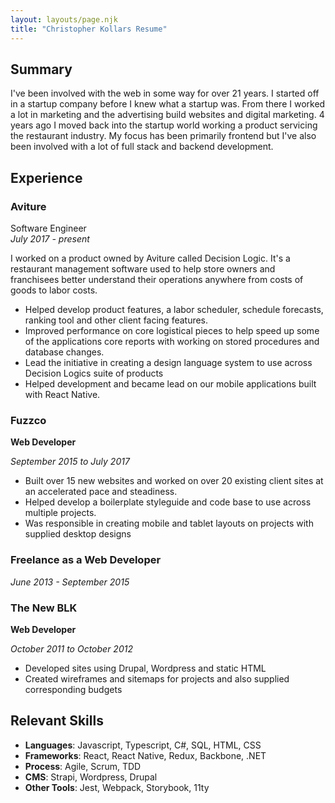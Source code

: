 ```yaml
---
layout: layouts/page.njk
title: "Christopher Kollars Resume"
---
```


## Summary

I've been involved with the web in some way for over 21 years. I started off in a startup company before I knew what a startup was. From there I worked a lot in marketing and the advertising build websites and digital marketing. 4 years ago I moved back into the startup world working a product servicing the restaurant industry. My focus has been primarily frontend but I've also been involved with a lot of full stack and backend development.

## Experience

### Aviture

Software Engineer<br />
*July 2017 - present*

I worked on a product owned by Aviture called Decision Logic. It's a restaurant management software used to help store owners and franchisees better understand their operations anywhere from costs of goods to labor costs.

* Helped develop product features, a labor scheduler, schedule forecasts, ranking tool and other client facing features.
* Improved performance on core logistical pieces to help speed up some of the applications core reports with working on stored procedures and database changes.
* Lead the initiative in creating a design language system to use across Decision Logics suite of products
* Helped development and became lead on our mobile applications built with React Native.

### Fuzzco

**Web Developer**

*September 2015 to July 2017*

* Built over 15 new websites and worked on over 20 existing client sites at an accelerated pace and steadiness.
* Helped develop a boilerplate styleguide and code base to use across multiple projects.
* Was responsible in creating mobile and tablet layouts on projects with supplied desktop designs

### Freelance as a Web Developer

*June 2013 - September 2015*

### The New BLK

**Web Developer**

*October 2011 to October 2012*

* Developed sites using Drupal, Wordpress and static HTML
* Created wireframes and sitemaps for projects and also supplied corresponding budgets

## Relevant Skills

* **Languages**: Javascript, Typescript, C#, SQL, HTML, CSS
* **Frameworks**: React, React Native, Redux, Backbone, .NET
* **Process**: Agile, Scrum, TDD <br>
* **CMS**: Strapi, Wordpress, Drupal<br>
* **Other Tools**: Jest, Webpack, Storybook, 11ty
